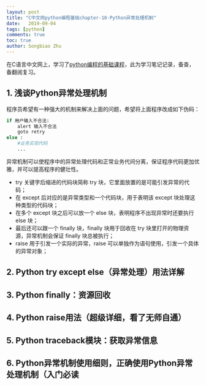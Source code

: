 ```yaml
---
layout: post
title: "C中文网python编程基础chapter-10-Python异常处理机制"
date:   2019-09-04
tags: [python]
comments: true
toc: true
author: Songbiao Zhu
---
```


在C语言中文网上，学习了[python编程的基础课程](http://c.biancheng.net/python/)，此为学习笔记记录，备查，备翻阅复习。

<!-- more -->


## 1. 浅谈Python异常处理机制 

程序员希望有一种强大的机制来解决上面的问题，希望将上面程序改成如下伪码：

```python
if 用户输入不合法:
    alert 输入不合法
    goto retry
else :
    #业务实现代码
    ...
```

异常机制可以使程序中的异常处理代码和正常业务代间分离，保证程序代码更加优雅，并可以提高程序的健壮性。

-  try 关键字后缩进的代码块简称 try 块，它里面放置的是可能引发异常的代码；
-  在 except 后对应的是异常类型和一个代码块，用于表明该 except 块处理这种类型的代码块；
-  在多个 except 块之后可以放一个 else 块，表明程序不出现异常时还要执行 else 块；
-  最后还可以跟一个 finally 块，finally 块用于回收在 try 块里打开的物理资源，异常机制会保证 finally 块总被执行；
-  raise 用于引发一个实际的异常，raise 可以单独作为语句使用，引发一个具体的异常对象；

## 2. Python try except else（异常处理）用法详解 



## 3. Python finally：资源回收 



## 4. Python raise用法（超级详细，看了无师自通） 



## 5. Python traceback模块：获取异常信息 



## 6. Python异常机制使用细则，正确使用Python异常处理机制（入门必读 